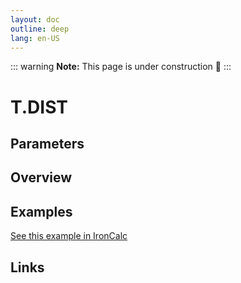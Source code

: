 ```yaml
---
layout: doc
outline: deep
lang: en-US
---
```


::: warning
**Note:** This page is under construction 🚧
:::

# T.DIST

## Parameters

## Overview

## Examples

[See this example in IronCalc](https://app.ironcalc.com/?filename=t.dist)

## Links
